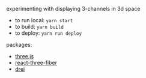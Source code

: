 experimenting with displaying 3-channels in 3d space

- to run local: `yarn start`
- to build: `yarn build`
- to deploy: `yarn run deploy`

packages:
- [three.js](https://threejs.org/)
- [react-three-fiber](https://github.com/pmndrs/react-three-fiber)
- [drei](https://github.com/pmndrs/drei)
